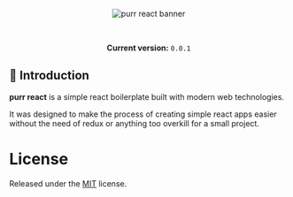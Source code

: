 <p align="center">
  <img src="https://i.imgur.com/UjW1zsq.png" align="center" alt="purr react banner"/>
</p>
<br />
<div align="center">

**Current version:** `0.0.1`
</div>

## 🤖 Introduction

**purr react** is a simple react boilerplate built with modern web technologies.

It was designed to make the process of creating simple react apps easier without the need of redux or anything too overkill for a small project.

# License
Released under the [MIT](./LICENSE) license.
